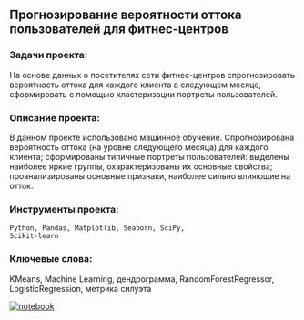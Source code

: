 ## Прогнозирование вероятности оттока пользователей для фитнес-центров

### Задачи проекта:
На основе данных о посетителях сети фитнес-центров спрогнозировать вероятность оттока для каждого клиента в следующем месяце, сформировать с помощью кластеризации портреты пользователей.

### Описание проекта:
В данном проекте использовано машинное обучение. Спрогнозирована вероятность оттока (на уровне следующего месяца) для каждого клиента;
сформированы типичные портреты пользователей: выделены наиболее яркие группы, охарактеризованы их основные свойства;
проанализированы основные признаки, наиболее сильно влияющие на отток.

### Инструменты проекта:
<code>Python, Pandas, Matplotlib, Seaborn, SciPy, Scikit-learn</code>

### Ключевые слова:
KMeans, Machine Learning, дендрограмма, RandomForestRegressor, LogisticRegression, метрика силуэта

[![notebook](https://custom-icon-badges.herokuapp.com/badge/Notebook-24292f.svg?logo=jupyter&style=for-the-badge)](/project12_customer-churn-prediction/customer-churn-prediction.ipynb)



